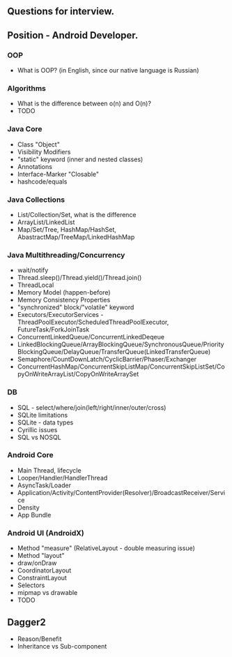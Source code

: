 ## Questions for interview.
## Position - Android Developer.


### OOP
* What is OOP? (in English, since our native language is Russian)

### Algorithms
* What is the difference between o(n) and O(n)?
* TODO

### Java Core
* Class "Object"
* Visibility Modifiers
* "static" keyword (inner and nested classes)
* Annotations
* Interface-Marker "Closable"
* hashcode/equals

### Java Collections
* List/Collection/Set, what is the difference
* ArrayList/LinkedList
* Map/Set/Tree, HashMap/HashSet, AbastractMap/TreeMap/LinkedHashMap

### Java Multithreading/Concurrency
* wait/notify
* Thread.sleep()/Thread.yield()/Thread.join()
* ThreadLocal
* Memory Model (happen-before)
* Memory Consistency Properties
* "synchronized" block/"volatile" keyword
* Executors/ExecutorServices - ThreadPoolExecutor/ScheduledThreadPoolExecutor, FutureTask/ForkJoinTask
* ConcurrentLinkedQueue/ConcurrentLinkedDeqeue
* LinkedBlockingQueue/ArrayBlockingQueue/SynchronousQueue/PriorityBlockingQueue/DelayQueue/TransferQueue(LinkedTransferQueue)
* Semaphore/CountDownLatch/CyclicBarrier/Phaser/Exchanger
* ConcurrentHashMap/ConcurrentSkipListMap/ConcurrentSkipListSet/CopyOnWriteArrayList/CopyOnWriteArraySet

### DB
* SQL - select/where/join(left/right/inner/outer/cross)
* SQLite limitations
* SQLite - data types
* Cyrillic issues
* SQL vs NOSQL

### Android Core
* Main Thread, lifecycle
* Looper/Handler/HandlerThread
* AsyncTask/Loader
* Application/Activity/ContentProvider(Resolver)/BroadcastReceiver/Service
* Density
* App Bundle

### Android UI (AndroidX)
* Method "measure" (RelativeLayout - double measuring issue)
* Method "layout"
* draw/onDraw
* CoordinatorLayout
* ConstraintLayout
* Selectors
* mipmap vs drawable
* TODO

## Dagger2
* Reason/Benefit
* Inheritance vs Sub-component
